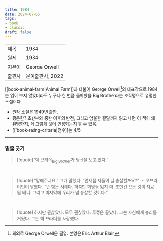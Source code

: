 ```yaml
---
title: 1984
date: 2024-07-05
tags:
- book
- classic
draft: false
---
```


| | |
| --- | --- |
| 제목 | 1984 |
| 원제 | 1984 |
| 지은이 | George Orwell |
| 출판사 | 문예출판사, 2022 |

[[book-animal-farm|Animal Farm]]과 더불어 George Orwell[^1]의 대표작으로 1984는 읽어 보지 않았더라도 누구나 한 번쯤 들어봤을 Big Brother라는 조직명으로 유명한 소설이다.

- 원작 소설은 1949년 출판.
- 평온한? 초반부와 중반 이후의 반전, 그리고 암울한 결말까지 읽고 나면 이 책이 왜 유명한지, 왜 그렇게 많이 인용되는지 알 수 있음.
- [[/book-rating-criteria|점수]]는 4/5.

[^1]: 의외로 George Orwell은 필명. 본명은 Eric Arthur Blair.


---
### 밑줄 긋기
> [!quote] ‘빅 브라더<sub>Big Brother</sub>가 당신을 보고 있다.’

<BR />

> [!quote] “말해주세요.” 그가 말했다. “언제쯤 저들이 날 총살할까요?” $\cdots$ 오브라이언이 말했다. “넌 힘든 사례다. 하지만 희망을 잃지 마. 조만간 모든 것이 치료될 테니. 그리고 마지막에 우리가 널 총살할 것이다.”

<BR />

> [!quote] 하지만 괜찮았다. 모두 괜찮았다. 투쟁은 끝났다. 그는 자신에게 승리를 거뒀다. 그는 빅 브라더를 사랑했다.